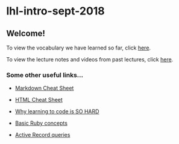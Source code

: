 # lhl-intro-sept-2018

## Welcome!

To view the vocabulary we have learned so far, click [here](/vocab.md).


To view the lecture notes and videos from past lectures, click [here](/lecture-notes.md).

### Some other useful links...
* [Markdown Cheat Sheet](https://github.com/adam-p/markdown-here/wiki/Markdown-Cheatsheet)

* [HTML Cheat Sheet](http://www.simplehtmlguide.com/cheatsheet.php)

* [Why learning to code is SO HARD](https://www.thinkful.com/blog/why-learning-to-code-is-so-damn-hard/)

* [Basic Ruby concepts](https://www.vikingcodeschool.com/professional-development-with-ruby/ruby-cheat-sheet)

* [Active Record queries](http://guides.rubyonrails.org/active_record_querying.html)
